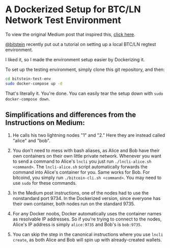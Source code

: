# A Dockerized Setup for BTC/LN Network Test Environment

To view the original Medium post that inspired this, [click here](https://medium.com/@bitstein/setting-up-a-bitcoin-lightning-network-test-environment-ab967167594a).

[@bitstein](https://twitter.com/bitstein) recently put out a tutorial on setting up a local BTC/LN regtest environment.

I liked it, so I made the environment setup easier by Dockerizing it.

To set up the testing environment, simply clone this git repository, and then:

```bash
cd bitstein-test-env
sudo docker-compose up -d
```

That's literally it. You're done. You can easily tear the setup down with `sudo docker-compose down`.

## Simplifications and differences from the Instructions on Medium:

1. He calls his two lightning nodes "1" and "2." Here they are instead called "alice" and "bob".

2. You don't need to mess with bash aliases, as Alice and Bob have their own containers on their own little private network. Whenever you want to send a command to Alice's `lncli` you just run `./lncli-alice.sh <command>`. The `lncli-alice.sh` script automatically forwards the command into Alice's container for you. Same works for Bob. For bitcoind, you simply run `./bitcoin-cli.sh <command>`. You may need to use `sudo` for these commands.

3. In the Medium post instructions, one of the nodes had to use the nonstandard port 9734. In the Dockerized version, since everyone has their own container, both nodes run on the standard 9735.

4. For any Docker noobs, Docker automatically uses the container names as resolvable IP addresses. So if you're trying to connect to the nodes, Alice's IP address is simply `alice:9735` and Bob's is `bob:9735`.

5. You can skip the step in the canonical instructions where you use `lncli create`, as both Alice and Bob will spin up with already-created wallets.
